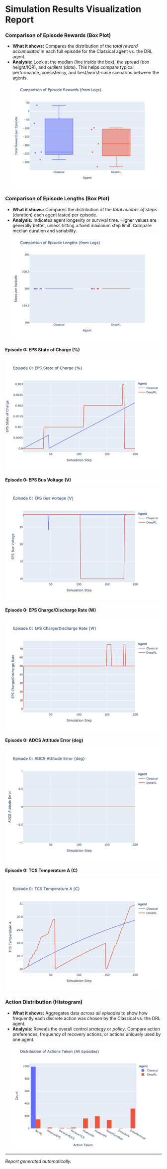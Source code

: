 # Simulation Results Visualization Report


### Comparison of Episode Rewards (Box Plot)
*   **What it shows:** Compares the distribution of the *total reward accumulated* in each full episode for the Classical agent vs. the DRL agent.
*   **Analysis:** Look at the median (line inside the box), the spread (box height/IQR), and outliers (dots). This helps compare typical performance, consistency, and best/worst-case scenarios between the agents.
![Reward Comparison Plot](episode_rewards_comparison_log.png)


### Comparison of Episode Lengths (Box Plot)
*   **What it shows:** Compares the distribution of the *total number of steps* (duration) each agent lasted per episode.
*   **Analysis:** Indicates agent longevity or survival time. Higher values are generally better, unless hitting a fixed maximum step limit. Compare median duration and variability.
![Steps Comparison Plot](episode_steps_comparison_log.png)

#### Episode 0: EPS State of Charge (%)
![Episode 0: EPS State of Charge (%)](ep0_SoC_timeseries.png)

#### Episode 0: EPS Bus Voltage (V)
![Episode 0: EPS Bus Voltage (V)](ep0_V_bus_timeseries.png)

#### Episode 0: EPS Charge/Discharge Rate (W)
![Episode 0: EPS Charge/Discharge Rate (W)](ep0_ChargeRate_timeseries.png)

#### Episode 0: ADCS Attitude Error (deg)
![Episode 0: ADCS Attitude Error (deg)](ep0_AttErr_deg_timeseries.png)

#### Episode 0: TCS Temperature A (C)
![Episode 0: TCS Temperature A (C)](ep0_TempA_timeseries.png)


### Action Distribution (Histogram)
*   **What it shows:** Aggregates data *across all episodes* to show how frequently each discrete action was chosen by the Classical vs. the DRL agent.
*   **Analysis:** Reveals the overall control *strategy* or *policy*. Compare action preferences, frequency of recovery actions, or actions uniquely used by one agent.
![Action Distribution Plot](action_distribution.png)


---
*Report generated automatically.*